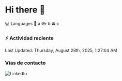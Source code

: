 # Hi there 👋

:computer: Languages
:pencil: a
:eyeglasses: b
:oncoming_automobile: c

### :zap: Actividad reciente
<!--RECENT_ACTIVITY:start-->
<!--RECENT_ACTIVITY:end-->
<!--RECENT_ACTIVITY:last_update-->
Last Updated: Thursday, August 28th, 2025, 1:27:04 AM
<!--RECENT_ACTIVITY:last_update_end-->

### Vías de contacto

![LinkedIn](https://www.linkedin.com/in/irving-hernández-226846205/)
